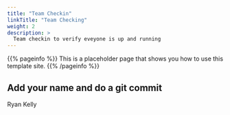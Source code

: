 ```yaml
---
title: "Team Checkin"
linkTitle: "Team Checking"
weight: 2
description: >
  Team checkin to verify eveyone is up and running
---
```


{{% pageinfo %}}
This is a placeholder page that shows you how to use this template site.
{{% /pageinfo %}}



## Add your name and do a git commit 

Ryan Kelly

